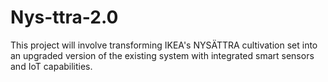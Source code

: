 # Nys-ttra-2.0
This project will involve transforming IKEA's NYSÄTTRA cultivation set into an upgraded version of the existing system with integrated smart sensors and IoT capabilities.

